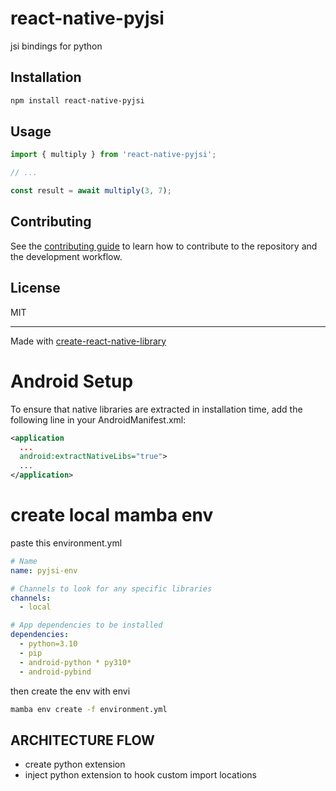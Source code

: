 # react-native-pyjsi

jsi bindings for python

## Installation

```sh
npm install react-native-pyjsi
```

## Usage

```js
import { multiply } from 'react-native-pyjsi';

// ...

const result = await multiply(3, 7);
```

## Contributing

See the [contributing guide](CONTRIBUTING.md) to learn how to contribute to the repository and the development workflow.

## License

MIT

---

Made with [create-react-native-library](https://github.com/callstack/react-native-builder-bob)


# Android Setup
To ensure that native libraries are extracted in installation time, add the following line in your AndroidManifest.xml:

  ```xml
  <application
    ...
    android:extractNativeLibs="true">
    ...
  </application>
```


# create local mamba env

paste this environment.yml

```yml
# Name
name: pyjsi-env

# Channels to look for any specific libraries
channels:
  - local

# App dependencies to be installed
dependencies:
  - python=3.10
  - pip
  - android-python * py310*
  - android-pybind
```
then create the env with envi
```sh
mamba env create -f environment.yml
```


## ARCHITECTURE FLOW

- create python extension
- inject python extension to hook custom import locations
